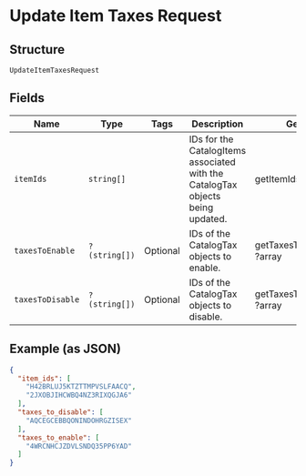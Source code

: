
# Update Item Taxes Request

## Structure

`UpdateItemTaxesRequest`

## Fields

| Name | Type | Tags | Description | Getter | Setter |
|  --- | --- | --- | --- | --- | --- |
| `itemIds` | `string[]` |  | IDs for the CatalogItems associated with the CatalogTax objects being updated. | getItemIds(): array | setItemIds(array itemIds): void |
| `taxesToEnable` | `?(string[])` | Optional | IDs of the CatalogTax objects to enable. | getTaxesToEnable(): ?array | setTaxesToEnable(?array taxesToEnable): void |
| `taxesToDisable` | `?(string[])` | Optional | IDs of the CatalogTax objects to disable. | getTaxesToDisable(): ?array | setTaxesToDisable(?array taxesToDisable): void |

## Example (as JSON)

```json
{
  "item_ids": [
    "H42BRLUJ5KTZTTMPVSLFAACQ",
    "2JXOBJIHCWBQ4NZ3RIXQGJA6"
  ],
  "taxes_to_disable": [
    "AQCEGCEBBQONINDOHRGZISEX"
  ],
  "taxes_to_enable": [
    "4WRCNHCJZDVLSNDQ35PP6YAD"
  ]
}
```

